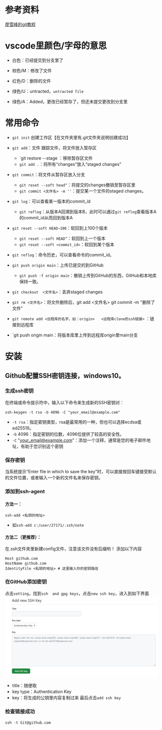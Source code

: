 # 参考资料
[廖雪峰的git教程](https://www.liaoxuefeng.com/wiki/896043488029600/897013573512192)

# vscode里颜色/字母的意思
- 白色：已经提交到分支里了

- 棕色/M：修改了文件

- 红色/D：删除的文件

- 绿色/U：untracted，`untracted file`

- 绿色/A：Added，更改已经暂存了，但还未提交更改到分支里

# 常用命令
- `git init` 创建工作区【在文件夹里有.git文件夹说明创建成功】

- `git add`：文件 跟踪文件，将文件放入暂存区
  - `git restore --stage <file>：移除暂存区文件
  - `git add .`：将所有“changes”放入“staged changes”
- `git commit`：将文件从暂存区放入分支
  - `git reset --soft head^`：将提交的changes撤销至暂存区里
  - `git commit <文件名> -m ''`：提交某一个文件的staged changes。
- `git log`：可以查看某一版本的commit_id
    - `git reflog`：从版本A回溯到版本B，此时可以通过`git reflog`查看版本A的commit_id从而回到版本A
- `git reset --soft HEAD~100`：软回到上100个版本
  - `git reset --soft HEAD^`：软回到上一个版本
  - `git reset --soft <commit_id>`：软回到某个版本
- `git reflog`：命令历史，可以查看命令的commit_id。
- `git push origin main`：上传已提交的到GitHub
  - `git push -f origin main`：撤销上传到GitHub的东西，GitHub和本地库保持一致。
- `git checkout  <文件名>`：丢弃staged changes
- `git rm <文件名>`：将文件删除后，git add <文件名> git commit -m "删除了文件"
- `git remote add <远程库的名字，如：origin>   <远程库clone的ssh链接>`
：链接到远程库
- `git push origin main：将版本库里上传到远程库origin里main分支

# 安装
## Github配置SSH密钥连接，windows10。
### 生成ssh密钥
在终端或命令提示符中，输入以下命令来生成新的SSH密钥对：

    ssh-keygen -t rsa -b 4096 -C "your_email@example.com"
- `-t rsa`：指定密钥类型，rsa是最常用的一种，但也可以选择ecdsa或ed25519。
- `-b` 4096：指定密钥的位数，4096位提供了较高的安全性。
- `-C` "your_email@example.com"：添加一个注释，通常是您的电子邮件地址，有助于您识别这个密钥

### 保存密钥
当系统提示“Enter file in which to save the key”时，可以直接按回车键接受默认的文件位置，或者输入一个新的文件名来保存密钥。

### 添加到ssh-agent
#### 方法一：
    ssh-add <私钥的地址>
- 如`ssh-add c:/user/27171/.ssh/note`
#### 方法二（更推荐）：
在.ssh文件夹里新建config文件，注意该文件没有后缀哟！
添加以下内容

    Host github.com
    HostName github.com
    IdentityFile <私钥的地址> # 这里输入你的密钥路径
### 在GitHub添加密钥
点击`setting`，找到`ssh  and gpg keys`，点击`new ssh key`，进入到如下界面
![alt text](tmpB50A.png)
- title：随便取
- key type：Authentication Key
- key：将生成的公钥里内容复制过来
最后点击`add ssh key`
### 检查链接成功
    ssh -t Git@github.com
